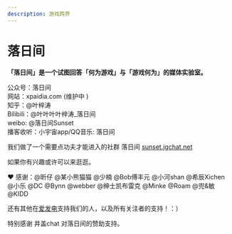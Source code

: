 ```yaml
---
description: 游戏跨界
---
```


# 落日间

**「落日间」是一个试图回答「何为游戏」与「游戏何为」的媒体实验室。**

公众号：落日间  
网站：xpaidia.com \(维护中  \)  
知乎：@叶梓涛   
Bilibili：@叶叶叶叶梓涛\_落日间   
weibo: @落日间Sunset   
播客收听：小宇宙app/QQ音乐: 落日间

我们做了一个需要点功夫才能进入的社群 落日间 [sunset.jgchat.net](sunset.jgchat.net) 

如果你有兴趣或许可以来逛逛。

❤ 感谢：@昕仔 @某小熊猫猫 @少楠 @Bob傅丰元 @小河shan @希辰Xichen @小乐 @DC @Bynn @webber @绅士凯布雷克 @Minke @Roam @兜&敏 @KIDD 

还有其他在[爱发电](https://afdian.net/@sunset_studio)支持我们的人，以及所有关注者的支持！：）

特别感谢 井盖chat 对落日间的赞助支持。



